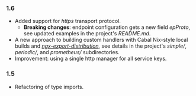 ### 1.6

- Added support for *https* transport protocol.
  + **Breaking changes**: endpoint configuration gets a new field *epProto*,
    see updated examples in the project's *README.md*.
- A new approach to building custom handlers with Cabal Nix-style local builds
  and [*ngx-export-distribution*](https://hackage.haskell.org/package/ngx-export-distribution),
  see details in the project's *simple/*, *periodic/*, and *prometheus/*
  subdirectories.
- Improvement: using a single http manager for all service keys.

### 1.5

- Refactoring of type imports.

